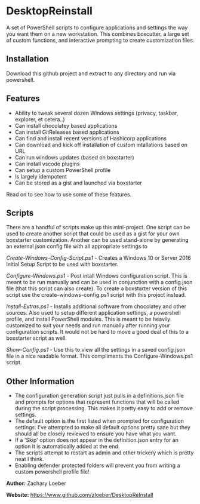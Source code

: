 # DesktopReinstall

A set of PowerShell scripts to configure applications and settings the way you want them on a new workstation. This combines boxcutter, a large set of custom functions, and interactive prompting to create customization files.

## Installation
Download this github project and extract to any directory and run via powershell.

## Features

- Ability to tweak several dozen Windows settings (privacy, taskbar, explorer, et cetera..)
- Can install chocolatey based applications
- Can install GitReleases based applications
- Can find and install recent versions of Hashicorp applications
- Can download and kick off installation of custom intallations based on URL
- Can run windows updates (based on boxstarter)
- Can install vscode plugins
- Can setup a custom PowerShell profile
- Is largely idempotent
- Can be stored as a gist and launched via boxstarter

Read on to see how to use some of these features.

## Scripts

There are a handful of scripts make up this mini-project. One script can be used to create another script that could be used as a gist for your own boxstarter customization. Another can be used stand-alone by generating an external json config file with all appropriate settings to 

*Create-Windows-Config-Script.ps1* - Creates a Windows 10 or Server 2016 Initial Setup Script to be used with boxstarter.

*Configure-Windows.ps1* - Post intall Windows configuration script. This is meant to be run manually and can be used in conjunction with a config.json file (that this script can also create). To create a boxstarter version of this script use the create-windows-config.ps1 script with this project instead.

*Install-Extras.ps1* - Installs additional software from chocolatey and other sources. Also used to setup different application settings, a powershell profile, and install PowerShell modules. This is meant to be heavily customized to suit your needs and run manually after running your configuration scripts. It would not be hard to move a good deal of this to a boxstarter script as well.

*Show-Config.ps1* - Use this to view all the settings in a saved config.json file in a nice readable format. This compliments the Configure-Windows.ps1 script.

## Other Information

- The configuration generation script just pulls in a definitions.json file and prompts for options that represent functions that will be called during the script processing. This makes it pretty easy to add or remove settings.
- The default option is the first listed when prompted for configuration settings. I've attempted to make all default options pretty sane but they should all be closely reviewed to ensure you have what you want.
- If a 'Skip' option does not appear in the definition.json entry for an option it is automatically added at the end.
- The scripts attempt to restart as admin and other trickery which is pretty neat I think.
- Enabling defender protected folders will prevent you from writing a custom powershell profile file!

**Author:** Zachary Loeber

**Website:** https://www.github.com/zloeber/DesktopReInstall
